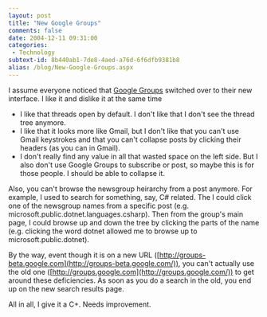 ```yaml
---
layout: post
title: "New Google Groups"
comments: false
date: 2004-12-11 09:31:00
categories:
 - Technology
subtext-id: 8b440ab1-7de8-4aed-a76d-6f6dfb9381b8
alias: /blog/New-Google-Groups.aspx
---
```



I assume everyone noticed that [Google Groups](http://groups-beta.google.com/) switched over to their new interface. I like it and dislike it at the same time

  * I like that threads open by default. I don't like that I don't see the thread tree anymore. 
  * I like that it looks more like Gmail, but I don't like that you can't use Gmail keystrokes and that you can't collapse posts by clicking their headers (as you can in Gmail). 
  * I don't really find any value in all that wasted space on the left side. But I also don't use Google Groups to subscribe or post, so maybe this is for those people. I should be able to collapse it.

Also, you can't browse the newsgroup heirarchy from a post anymore. For example, I used to search for something, say, C# related. The I could click one of the newsgroup names from a specific post (e.g. microsoft.public.dotnet.languages.csharp). Then from the group's main page, I could browse up and down the tree by clicking the parts of the name (e.g. clicking the word dotnet allowed me to browse up to microsoft.public.dotnet). 

By the way, event though it is on a new URL ([http://groups-beta.google.com](http://groups-beta.google.com/)), you can't actually use the old one ([http://groups.google.com](http://groups.google.com/)) to get around these deficiencies. As soon as you do a search in the old, you end up on the new search results page.

All in all, I give it a C+. Needs improvement.
